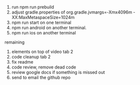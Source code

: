 1. run npm run prebuild
2. adjust gradle.properties of org.gradle.jvmargs=-Xmx4096m -XX:MaxMetaspaceSize=1024m
3. npm run start on one terminal
4. npm run android on another terminal.
5. npm run ios on another terminal



remaining
1. elements on top of video tab 2
3. code cleanup tab 2
4. fix readme
5. code review, remove dead code
6. review google docs if something is missed out
7. send to email the github repo
